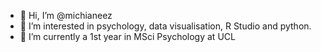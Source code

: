 - 👋 Hi, I’m @michianeez
- 👀 I’m interested in psychology, data visualisation, R Studio and python.
- 🌱 I’m currently a 1st year in MSci Psychology at UCL

<!---
michianeez/michianeez is a ✨ special ✨ repository because its `README.md` (this file) appears on your GitHub profile.
You can click the Preview link to take a look at your changes.
--->

